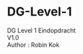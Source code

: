 # DG-Level-1 
DG Level 1 Eindopdracht <br />
V1.0 <br />
Author : Robin Kok <br />
<br />
<br />
<br />


